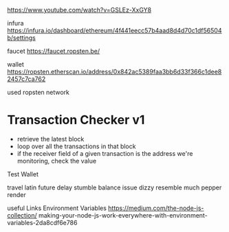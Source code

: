 
https://www.youtube.com/watch?v=GSLEz-XxGY8

infura
https://infura.io/dashboard/ethereum/4f441eecc57b4aad8d4d70c1df56504b/settings

faucet
https://faucet.ropsten.be/

wallet
https://ropsten.etherscan.io/address/0x842ac5389faa3bb6d33f366c1dee82457c7ca762

used ropsten network

# Transaction Checker v1

* retrieve the latest block 
* loop over all the transactions in that block
* if the receiver field of a given transaction is the address we're monitoring, check the value 

Test Wallet 

travel latin future delay stumble balance issue dizzy resemble much pepper render

useful Links 
Environment Variables
https://medium.com/the-node-js-collection/
making-your-node-js-work-everywhere-with-environment-variables-2da8cdf6e786